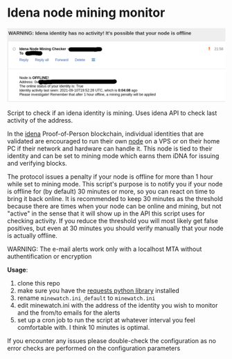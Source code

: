 # Idena node mining monitor

![Screenshot](screenshot_minewatch.png)

Script to check if an idena identity is mining. Uses idena API to check last activity of the address.

In the [idena](https://idena.io) Proof-of-Person blockchain, individual identities that are validated are encouraged to run their own [node](https://github.com/idena-network/idena-go) on a VPS or on their home PC if their network and hardware can handle it. This node is tied to their identity and can be set to mining mode which earns them iDNA for issuing and verifying blocks.

The protocol issues a penalty if your node is offline for more than 1 hour while set to mining mode. This script's purpose is to notify you if your node is offline for (by default) 30 minutes or more, so you can react on time to bring it back online. It is recommended to keep 30 minutes as the threshold because there are times when your node can be online and mining, but not "active" in the sense that it will show up in the API this script uses for checking activity. If you reduce the threshold you will most likely get false positives, but even at 30 minutes you should verify manually that your node is actually offline.

WARNING: The e-mail alerts work only with a localhost MTA without authentification or encryption

**Usage**:

1. clone this repo
2. make sure you have the [requests python library](https://docs.python-requests.org/en/master/) installed
3. rename `minewatch.ini_default` to `minewatch.ini`
4. edit minewatch.ini with the address of the identity you wish to monitor and the from/to emails for the alerts
5. set up a cron job to run the script at whatever interval you feel comfortable with. I think 10 minutes is optimal.

If you encounter any issues please double-check the configuration as no error checks are performed on the configuration parameters
